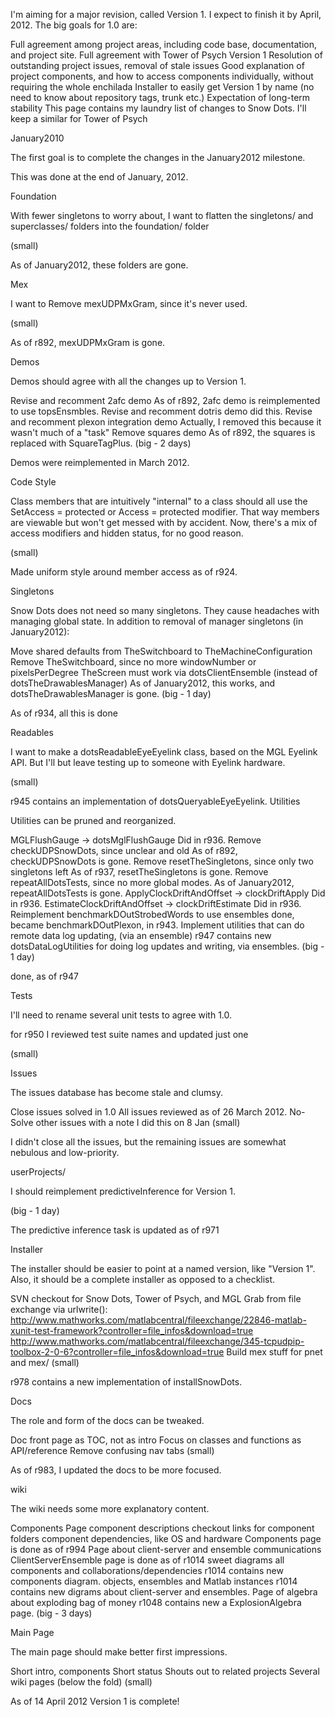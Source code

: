 I'm aiming for a major revision, called Version 1. I expect to finish it by April, 2012. The big goals for 1.0 are:

Full agreement among project areas, including code base, documentation, and project site.
Full agreement with Tower of Psych Version 1
Resolution of outstanding project issues, removal of stale issues
Good explanation of project components, and how to access components individually, without requiring the whole enchilada
Installer to easily get Version 1 by name (no need to know about repository tags, trunk etc.)
Expectation of long-term stability
This page contains my laundry list of changes to Snow Dots. I'll keep a similar for Tower of Psych

January2010

The first goal is to complete the changes in the January2012 milestone.

This was done at the end of January, 2012.

Foundation

With fewer singletons to worry about, I want to flatten the singletons/ and superclasses/ folders into the foundation/ folder

(small)

As of January2012, these folders are gone.

Mex

I want to Remove mexUDPMxGram, since it's never used.

(small)

As of r892, mexUDPMxGram is gone.

Demos

Demos should agree with all the changes up to Version 1.

Revise and recomment 2afc demo
As of r892, 2afc demo is reimplemented to use topsEnsmbles.
Revise and recomment dotris demo
did this.
Revise and recomment plexon integration demo
Actually, I removed this because it wasn't much of a "task"
Remove squares demo
As of r892, the squares is replaced with SquareTagPlus.
(big - 2 days)

Demos were reimplemented in March 2012.

Code Style

Class members that are intuitively "internal" to a class should all use the SetAccess = protected or Access = protected modifier. That way members are viewable but won't get messed with by accident. Now, there's a mix of access modifiers and hidden status, for no good reason.

(small)

Made uniform style around member access as of r924.

Singletons

Snow Dots does not need so many singletons. They cause headaches with managing global state. In addition to removal of manager singletons (in January2012):

Move shared defaults from TheSwitchboard to TheMachineConfiguration
Remove TheSwitchboard, since no more windowNumber or pixelsPerDegree
TheScreen must work via dotsClientEnsemble (instead of dotsTheDrawablesManager)
As of January2012, this works, and dotsTheDrawablesManager is gone.
(big - 1 day)

As of r934, all this is done

Readables

I want to make a dotsReadableEyeEyelink class, based on the MGL Eyelink API. But I'll but leave testing up to someone with Eyelink hardware.

(small)

r945 contains an implementation of dotsQueryableEyeEyelink.
Utilities

Utilities can be pruned and reorganized.

MGLFlushGauge -> dotsMglFlushGauge
Did in r936.
Remove checkUDPSnowDots, since unclear and old
As of r892, checkUDPSnowDots is gone.
Remove resetTheSingletons, since only two singletons left
As of r937, resetTheSingletons is gone.
Remove repeatAllDotsTests, since no more global modes.
As of January2012, repeatAllDotsTests is gone.
ApplyClockDriftAndOffset -> clockDriftApply
Did in r936.
EstimateClockDriftAndOffset -> clockDriftEstimate
Did in r936.
Reimplement benchmarkDOutStrobedWords to use ensembles
done, became benchmarkDOutPlexon, in r943.
Implement utilities that can do remote data log updating, (via an ensemble)
r947 contains new dotsDataLogUtilities for doing log updates and writing, via ensembles.
(big - 1 day)

done, as of r947

Tests

I'll need to rename several unit tests to agree with 1.0.

for r950 I reviewed test suite names and updated just one

(small)

Issues

The issues database has become stale and clumsy.

Close issues solved in 1.0
All issues reviewed as of 26 March 2012.
No-Solve other issues with a note
I did this on 8 Jan
(small)

I didn't close all the issues, but the remaining issues are somewhat nebulous and low-priority.

userProjects/

I should reimplement predictiveInference for Version 1.

(big - 1 day)

The predictive inference task is updated as of r971

Installer

The installer should be easier to point at a named version, like "Version 1". Also, it should be a complete installer as opposed to a checklist.

SVN checkout for Snow Dots, Tower of Psych, and MGL
Grab from file exchange via urlwrite():
http://www.mathworks.com/matlabcentral/fileexchange/22846-matlab-xunit-test-framework?controller=file_infos&download=true
http://www.mathworks.com/matlabcentral/fileexchange/345-tcpudpip-toolbox-2-0-6?controller=file_infos&download=true
Build mex stuff for pnet and mex/
(small)

r978 contains a new implementation of installSnowDots.

Docs

The role and form of the docs can be tweaked.

Doc front page as TOC, not as intro
Focus on classes and functions as API/reference
Remove confusing nav tabs
(small)

As of r983, I updated the docs to be more focused.

wiki

The wiki needs some more explanatory content.

Components Page
component descriptions
checkout links for component folders
component dependencies, like OS and hardware
Components page is done as of r994
Page about client-server and ensemble communications
ClientServerEnsemble page is done as of r1014
sweet diagrams
all components and collaborations/dependencies
r1014 contains new components diagram.
objects, ensembles and Matlab instances
r1014 contains new digrams about client-server and ensembles.
Page of algebra about exploding bag of money
r1048 contains new a ExplosionAlgebra page.
(big - 3 days)

Main Page

The main page should make better first impressions.

Short intro, components
Short status
Shouts out to related projects
Several wiki pages (below the fold)
(small)

As of 14 April 2012 Version 1 is complete!